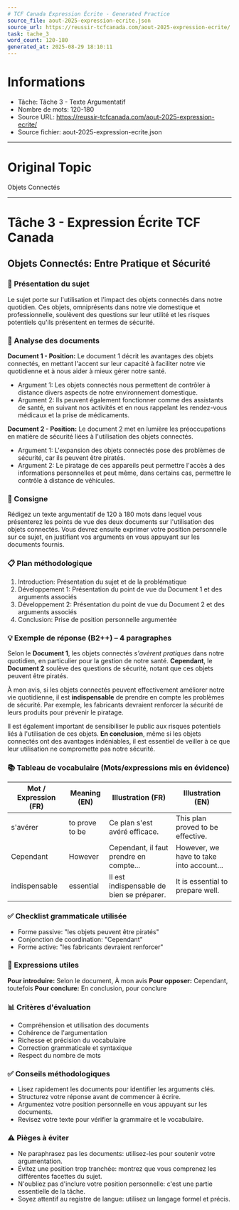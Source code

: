 ```yaml
---
# TCF Canada Expression Écrite - Generated Practice
source_file: aout-2025-expression-ecrite.json
source_url: https://reussir-tcfcanada.com/aout-2025-expression-ecrite/
task: tache_3
word_count: 120-180
generated_at: 2025-08-29 18:10:11
---
```


# Informations
- Tâche: Tâche 3 - Texte Argumentatif
- Nombre de mots: 120-180
- Source URL: https://reussir-tcfcanada.com/aout-2025-expression-ecrite/
- Source fichier: aout-2025-expression-ecrite.json

---

# Original Topic
Objets Connectés

---

# Tâche 3 - Expression Écrite TCF Canada
## Objets Connectés: Entre Pratique et Sécurité

### 📖 Présentation du sujet
Le sujet porte sur l'utilisation et l'impact des objets connectés dans notre quotidien. Ces objets, omniprésents dans notre vie domestique et professionnelle, soulèvent des questions sur leur utilité et les risques potentiels qu'ils présentent en termes de sécurité.

### 📄 Analyse des documents

**Document 1 - Position:** Le document 1 décrit les avantages des objets connectés, en mettant l'accent sur leur capacité à faciliter notre vie quotidienne et à nous aider à mieux gérer notre santé.
- Argument 1: Les objets connectés nous permettent de contrôler à distance divers aspects de notre environnement domestique.
- Argument 2: Ils peuvent également fonctionner comme des assistants de santé, en suivant nos activités et en nous rappelant les rendez-vous médicaux et la prise de médicaments.

**Document 2 - Position:** Le document 2 met en lumière les préoccupations en matière de sécurité liées à l'utilisation des objets connectés.
- Argument 1: L'expansion des objets connectés pose des problèmes de sécurité, car ils peuvent être piratés.
- Argument 2: Le piratage de ces appareils peut permettre l'accès à des informations personnelles et peut même, dans certains cas, permettre le contrôle à distance de véhicules.

### 📝 Consigne
Rédigez un texte argumentatif de 120 à 180 mots dans lequel vous présenterez les points de vue des deux documents sur l'utilisation des objets connectés. Vous devrez ensuite exprimer votre position personnelle sur ce sujet, en justifiant vos arguments en vous appuyant sur les documents fournis.

### 📋 Plan méthodologique
1. Introduction: Présentation du sujet et de la problématique
2. Développement 1: Présentation du point de vue du Document 1 et des arguments associés
3. Développement 2: Présentation du point de vue du Document 2 et des arguments associés
4. Conclusion: Prise de position personnelle argumentée

### 💡 Exemple de réponse (B2++) – 4 paragraphes
Selon le **Document 1**, les objets connectés *s'avèrent pratiques* dans notre quotidien, en particulier pour la gestion de notre santé. **Cependant**, le **Document 2** soulève des questions de sécurité, notant que ces objets peuvent être piratés. 

À mon avis, si les objets connectés peuvent effectivement améliorer notre vie quotidienne, il est **indispensable** de prendre en compte les problèmes de sécurité. Par exemple, les fabricants devraient renforcer la sécurité de leurs produits pour prévenir le piratage. 

Il est également important de sensibiliser le public aux risques potentiels liés à l'utilisation de ces objets. **En conclusion**, même si les objets connectés ont des avantages indéniables, il est essentiel de veiller à ce que leur utilisation ne compromette pas notre sécurité.

### 📚 Tableau de vocabulaire (Mots/expressions mis en évidence)

| Mot / Expression (FR) | Meaning (EN) | Illustration (FR) | Illustration (EN) |
|---|---|---|---|
| s'avérer | to prove to be | Ce plan s'est avéré efficace. | This plan proved to be effective. |
| Cependant | However | Cependant, il faut prendre en compte... | However, we have to take into account... |
| indispensable | essential | Il est indispensable de bien se préparer. | It is essential to prepare well. |

### ✅ Checklist grammaticale utilisée
- Forme passive: "les objets peuvent être piratés"
- Conjonction de coordination: "Cependant"
- Forme active: "les fabricants devraient renforcer"

### 🔧 Expressions utiles
**Pour introduire:** Selon le document, À mon avis
**Pour opposer:** Cependant, toutefois
**Pour conclure:** En conclusion, pour conclure

### 📊 Critères d'évaluation
- Compréhension et utilisation des documents
- Cohérence de l'argumentation
- Richesse et précision du vocabulaire
- Correction grammaticale et syntaxique
- Respect du nombre de mots

### ✅ Conseils méthodologiques
- Lisez rapidement les documents pour identifier les arguments clés.
- Structurez votre réponse avant de commencer à écrire.
- Argumentez votre position personnelle en vous appuyant sur les documents.
- Revisez votre texte pour vérifier la grammaire et le vocabulaire.

### ⚠️ Pièges à éviter
- Ne paraphrasez pas les documents: utilisez-les pour soutenir votre argumentation.
- Évitez une position trop tranchée: montrez que vous comprenez les différentes facettes du sujet.
- N'oubliez pas d'inclure votre position personnelle: c'est une partie essentielle de la tâche.
- Soyez attentif au registre de langue: utilisez un langage formel et précis.